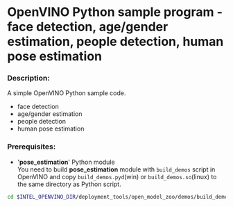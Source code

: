# OpenVINO Python sample program - face detection, age/gender estimation, people detection, human pose estimation  

### Description:  
A simple OpenVINO Python sample code.    
- face detection  
- age/gender estimation  
- people detection  
- human pose estimation  

### Prerequisites:  
- '**pose_estimation**' Python module  
You need to build **pose_estimation** module with `build_demos` script in OpenVINO and copy `build_demos.pyd`(win) or `build_demos.so`(linux) to the same directory as Python script.  
 ```sh
 cd $INTEL_OPENVINO_DIR/deployment_tools/open_model_zoo/demos/build_demos.sh -DENABLE_PYTHON=ON  
 ```
